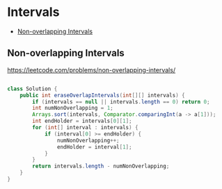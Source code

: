 # Intervals
+ [Non-overlapping Intervals](#non-overlapping-intervals)


## Non-overlapping Intervals
https://leetcode.com/problems/non-overlapping-intervals/
```java

class Solution {
    public int eraseOverlapIntervals(int[][] intervals) {
        if (intervals == null || intervals.length == 0) return 0;
        int numNonOverlapping = 1;
        Arrays.sort(intervals, Comparator.comparingInt(a -> a[1]));
        int endHolder = intervals[0][1];
        for (int[] interval : intervals) {
            if (interval[0] >= endHolder) {
                numNonOverlapping++;
                endHolder = interval[1];
            }
        }
        return intervals.length - numNonOverlapping;
    }
} 
```
